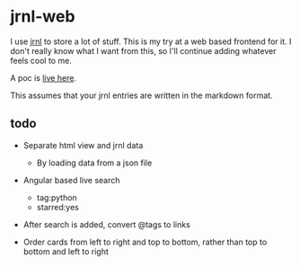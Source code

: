 
# jrnl-web

I use [jrnl](https://github.com/maebert/jrnl) to store a lot of stuff. This is my try at a web based frontend for it. I don't really know what I want from this, so I'll continue adding whatever feels cool to me.

A poc is [live here](http://167.88.124.249/~dufferzafar/jrnl/idea.html).

This assumes that your jrnl entries are written in the markdown format.

## todo

* Separate html view and jrnl data
    - By loading data from a json file

* Angular based live search
    - tag:python
    - starred:yes

* After search is added, convert @tags to links 

* Order cards from left to right and top to bottom,
rather than top to bottom and left to right
